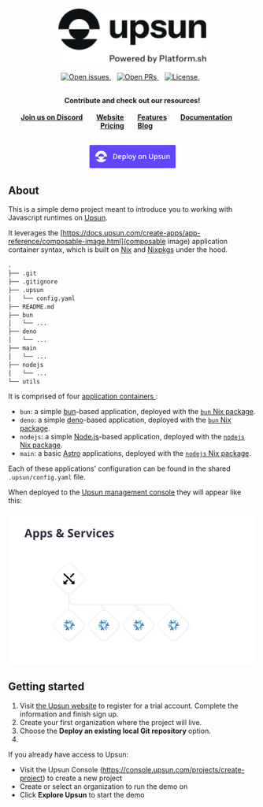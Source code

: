 <p align="center">
<a href="https://www.upsun.com/">
<img src="utils/logo.svg" width="300px">
</a>
</p>

<p align="center">
<a href="https://github.com/upsun/demo-nix-js/issues">
<img src="https://img.shields.io/github/issues/upsun/demo-nix-js.svg?style=for-the-badge&labelColor=f4f2f3&color=6046FF&label=Issues" alt="Open issues" />
</a>&nbsp&nbsp
<a href="https://github.com/upsun/demo-nix-js/pulls">
<img src="https://img.shields.io/github/issues-pr/upsun/demo-nix-js.svg?style=for-the-badge&labelColor=f4f2f3&color=6046FF&label=Pull%20requests" alt="Open PRs" />
</a>&nbsp&nbsp
<a href="https://github.com/upsun/demo-nix-js/blob/main/LICENSE.md">
<img src="https://img.shields.io/static/v1?label=License&message=MIT&style=for-the-badge&labelColor=f4f2f3&color=6046FF" alt="License" />
</a>&nbsp&nbsp
<br /><br />

<p align="center">
<strong>Contribute and check out our resources!</strong>
<br />
<br />
<a href="https://discord.gg/PkMc2pVCDV"><strong>Join us on Discord</strong></a>&nbsp&nbsp&nbsp&nbsp&nbsp&nbsp
<a href="https://upsun.com/"><strong>Website</strong></a>&nbsp&nbsp&nbsp&nbsp&nbsp&nbsp
<a href="https://upsun.com/features/"><strong>Features</strong></a>&nbsp&nbsp&nbsp&nbsp&nbsp&nbsp
<a href="https://docs.upsun.com"><strong>Documentation</strong></a>&nbsp&nbsp&nbsp&nbsp&nbsp&nbsp
<a href="https://upsun.com/pricing/"><strong>Pricing</strong></a>&nbsp&nbsp&nbsp&nbsp&nbsp&nbsp
<a href="https://upsun.com/blog/"><strong>Blog</strong></a>&nbsp&nbsp&nbsp&nbsp&nbsp&nbsp
<br /><br />
</p>

<p align="center">
<a href="https://console.platform.sh/projects/create-project/?template=https://raw.githubusercontent.com/platformsh/template-builder/master/templates/drupal9/.platform.template.yaml&utm_campaign=deploy_on_platform?utm_medium=button&utm_source=affiliate_links&utm_content=https://raw.githubusercontent.com/platformsh-templates/drupal9/updates/.platform.template.yaml" target="_blank" title="Deploy with Platform.sh"><img src="utils/dou-button.svg" width="175px"></a>
</p>

## About

This is a simple demo project meant to introduce you to working with Javascript runtimes on [Upsun](https://upsun.com).

It leverages the [https://docs.upsun.com/create-apps/app-reference/composable-image.html](composable image) application container syntax, which is built on [Nix](https://nix.dev/) and [Nixpkgs](https://search.nixos.org/packages) under the hood. 

```bash
.
├── .git
├── .gitignore
├── .upsun
│   └── config.yaml
├── README.md
├── bun
│   └── ...
├── deno
│   └── ...
├── main
│   └── ...
├── nodejs
│   └── ...
└── utils
```

It is comprised of four [application containers ](https://docs.upsun.com/create-apps.html):

- `bun`: a simple [bun](https://bun.sh/)-based application, deployed with the [`bun` Nix package](https://search.nixos.org/packages?channel=24.05&show=bun&from=0&size=50&sort=relevance&type=packages&query=bun).
- `deno`: a simple [deno](https://deno.com/)-based application, deployed with the [`bun` Nix package](https://search.nixos.org/packages?channel=24.05&show=deno&from=0&size=50&sort=relevance&type=packages&query=deno).
- `nodejs`: a simple [Node.js](https://nodejs.org/en)-based application, deployed with the [`nodejs` Nix package](https://search.nixos.org/packages?channel=24.05&from=0&size=50&sort=relevance&type=packages&query=nodejs).
- `main`: a basic [Astro](https://astro.build/) applications, deployed with the [`nodejs` Nix package](https://search.nixos.org/packages?channel=24.05&from=0&size=50&sort=relevance&type=packages&query=nodejs).

Each of these applications' configuration can be found in the shared `.upsun/config.yaml` file.

When deployed to the [Upsun management console](https://console.upsun.com) they will appear like this:

<p align="center">
<img src="utils/graph.png" width="500px">
</p>

## Getting started


1. Visit [the Upsun website](https://auth.upsun.com/register?) to register for a trial account. Complete the information and finish sign up.
1. Create your first organization where the project will live.
1. Choose the **Deploy an existing local Git repository** option.
1. 

If you already have access to Upsun:

- Visit the Upsun Console (https://console.upsun.com/projects/create-project) to create a new project
- Create or select an organization to run the demo on
- Click **Explore Upsun** to start the demo

